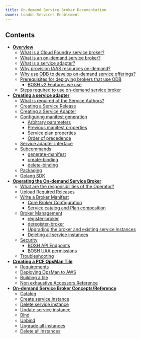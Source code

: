 ```yaml
---
title: On-demand Service Broker Documentation
owner: London Services Enablement
---
```


## Contents
- **[Overview](overview.html)**
  - [What is a Cloud Foundry service broker?](/on-demand-service-broker/overview.html#what-is-a-cloud-foundry-service-broker)
  - [What is an on-demand service broker?](/on-demand-service-broker/overview.html#what-is-an-on-demand-service-broker)
  - [What is a service adapter?](/on-demand-service-broker/overview.html#what-is-a-service-adapter)
  - [Why provision IAAS resources on-demand?](/on-demand-service-broker/overview.html#why-provision-iaas-resources-on-demand)
  - [Why use ODB to develop on-demand service offerings?](/on-demand-service-broker/overview.html#why-use-odb-to-develop-on-demand-service-offerings)
  - [Prerequisites for deploying brokers that use ODB](/on-demand-service-broker/overview.html#prerequisites-for-deploying-brokers-that-use-odb)
     - [BOSH v2 Features we use](/on-demand-service-broker/overview.html#bosh-v2-features-we-use)
  - [Steps required to use on-demand service broker](/on-demand-service-broker/overview.html#steps-required-to-use-on-demand-service-broker)
- **[Creating a service adapter](creating.html)**
  - [What is required of the Service Authors?](/on-demand-service-broker/creating.html#what-is-required-of-the-service-authors)
  - [Creating a Service Release](/on-demand-service-broker/creating.html#creating-a-service-release)
  - [Creating a Service Adapter](/on-demand-service-broker/creating.html#creating-a-service-adapter)
  - [Configuring manifest generation](/on-demand-service-broker/creating.html#configuring-manifest-generation)
      - [Arbitrary parameters](/on-demand-service-broker/creating.html#arbitrary-parameters)
      - [Previous manifest properties](/on-demand-service-broker/creating.html#previous-manifest-properties)
      - [Service plan properties](/on-demand-service-broker/creating.html#service-plan-properties)
      - [Order of precedence](/on-demand-service-broker/creating.html#order-of-precedence)
  - [Service adapter interface](/on-demand-service-broker/creating.html#service-adapter-interface)
  - [Subcommands](/on-demand-service-broker/creating.html#sub-commands)
      - [generate-manifest](/on-demand-service-broker/creating.html#generate-manifest)
      - [create-binding](/on-demand-service-broker/creating.html#create-binding)
      - [delete-binding](/on-demand-service-broker/creating.html#delete-binding)
  - [Packaging](/on-demand-service-broker/creating.html#packaging)
  - [Golang SDK](/on-demand-service-broker/creating.html#sdk)
- **[Operating the On-demand Service Broker](operating.html)**
  - [What are the responsibilities of the Operator?](/on-demand-service-broker/operating.html#what-are-the-responsibilities-of-the-operator)
  - [Upload Required Releases](/on-demand-service-broker/operating.html#upload-required-releases)
  - [Write a Broker Manifest](/on-demand-service-broker/operating.html#write-a-broker-manifest)
      - [Core Broker Configuration](/on-demand-service-broker/operating.html#core-broker-configuration)
      - [Service catalog and Plan composition](/on-demand-service-broker/operating.html#service-catalog-and-plan-composition)
  - [Broker Management](/on-demand-service-broker/operating.html#broker-management)
      - [register-broker](/on-demand-service-broker/operating.html#register-broker)
      - [deregister-broker](/on-demand-service-broker/operating.html#deregister-broker)
      - [Upgrading the broker and existing service instances](/on-demand-service-broker/operating.html#upgrading-the-broker-and-existing-service-instances)
      - [Deleting all service instances](/on-demand-service-broker/operating.html#deleting-all-service-instances)
  - [Security](/on-demand-service-broker/operating.html#security)
      - [BOSH API Endpoints](/on-demand-service-broker/operating.html#bosh-api-endpoints)
      - [BOSH UAA permissions](/on-demand-service-broker/operating.html#bosh-uaa-permissions)
  - [Troubleshooting](/on-demand-service-broker/operating.html#troubleshooting)
- **[Creating a PCF OpsMan Tile](tile.html)**
  - [Requirements](/on-demand-service-broker/tile.html#requirements)
  - [Deploying OpsMan to AWS](/on-demand-service-broker/tile.html#deploying)
  - [Building a tile](/on-demand-service-broker/tile.html#building)
  - [Non exhaustive Accessors Reference](/on-demand-service-broker/tile.html#accessors)
- **[On-demand Service Broker Concepts/Reference](concepts.html)**
  - [Catalog](/on-demand-service-broker/concepts.html#catalog)
  - [Create service instance](/on-demand-service-broker/concepts.html#create-service-instance)
  - [Delete service instance](/on-demand-service-broker/concepts.html#delete-service-instance)
  - [Update service instance](/on-demand-service-broker/concepts.html#update-service-instance)
  - [Bind](/on-demand-service-broker/concepts.html#bind)
  - [Unbind](/on-demand-service-broker/concepts.html#unbind)
  - [Upgrade all instances](/on-demand-service-broker/concepts.html#upgrade-all-instances)
  - [Delete all instances](/on-demand-service-broker/concepts.html#delete-all-instances)
